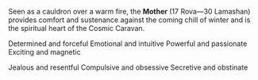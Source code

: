 Seen as a cauldron over a warm fire, the **Mother** (17 Rova—30 Lamashan) provides comfort and sustenance against the coming chill of winter and is the spiritual heart of the Cosmic Caravan.

Determined and forceful 
Emotional and intuitive 
Powerful and passionate 
Exciting and magnetic 

Jealous and resentful 
Compulsive and obsessive 
Secretive and obstinate